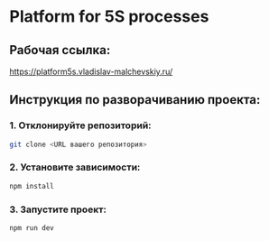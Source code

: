 # Platform for 5S processes

## Рабочая ссылка:

https://platform5s.vladislav-malchevskiy.ru/

## Инструкция по разворачиванию проекта:

### 1. Отклонируйте репозиторий:

```bash
git clone <URL вашего репозитория>
```

### 2. Установите зависимости:

```bash
npm install
```

### 3. Запустите проект:

```bash
npm run dev
```
